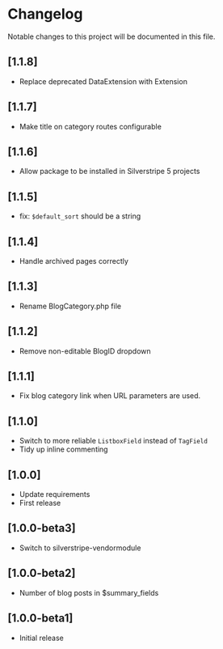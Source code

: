 # Changelog

Notable changes to this project will be documented in this file.

## [1.1.8]

- Replace deprecated DataExtension with Extension


## [1.1.7]

- Make title on category routes configurable


## [1.1.6]

- Allow package to be installed in Silverstripe 5 projects


## [1.1.5]

- fix: `$default_sort` should be a string


## [1.1.4]

- Handle archived pages correctly


## [1.1.3]

- Rename BlogCategory.php file


## [1.1.2]

- Remove non-editable BlogID dropdown


## [1.1.1]

- Fix blog category link when URL parameters are used.


## [1.1.0]

- Switch to more reliable `ListboxField` instead of `TagField`
- Tidy up inline commenting


## [1.0.0]

- Update requirements
- First release


## [1.0.0-beta3]

- Switch to silverstripe-vendormodule


## [1.0.0-beta2]

- Number of blog posts in $summary_fields


## [1.0.0-beta1]

- Initial release
